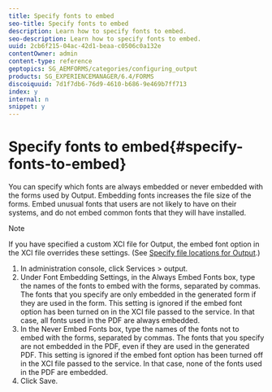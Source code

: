 ```yaml
---
title: Specify fonts to embed
seo-title: Specify fonts to embed
description: Learn how to specify fonts to embed.
seo-description: Learn how to specify fonts to embed.
uuid: 2cb6f215-04ac-42d1-beaa-c0506c0a132e
contentOwner: admin
content-type: reference
geptopics: SG_AEMFORMS/categories/configuring_output
products: SG_EXPERIENCEMANAGER/6.4/FORMS
discoiquuid: 7d1f7db6-76d9-4610-b686-9e469b7ff713
index: y
internal: n
snippet: y
---
```


# Specify fonts to embed{#specify-fonts-to-embed}

You can specify which fonts are always embedded or never embedded with the forms used by Output. Embedding fonts increases the file size of the forms. Embed unusual fonts that users are not likely to have on their systems, and do not embed common fonts that they will have installed.

>[!NOTE]
>
>If you have specified a custom XCI file for Output, the embed font option in the XCI file overrides these settings. (See [Specify file locations for Output](../../../forms/using/admin-help/specify-file-locations-output.md#specify-file-locations-for-output).)

1. In administration console, click Services &gt; output.
1. Under Font Embedding Settings, in the Always Embed Fonts box, type the names of the fonts to embed with the forms, separated by commas. The fonts that you specify are only embedded in the generated form if they are used in the form. This setting is ignored if the embed font option has been turned on in the XCI file passed to the service. In that case, all fonts used in the PDF are always embedded.
1. In the Never Embed Fonts box, type the names of the fonts not to embed with the forms, separated by commas. The fonts that you specify are not embedded in the PDF, even if they are used in the generated PDF. This setting is ignored if the embed font option has been turned off in the XCI file passed to the service. In that case, none of the fonts used in the PDF are embedded.
1. Click Save.

